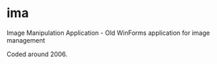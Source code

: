 # ima
Image Manipulation Application - Old WinForms application for image management

Coded around 2006.
